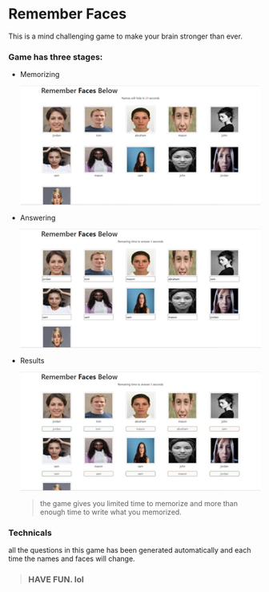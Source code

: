 # Remember Faces

This is a mind challenging game to make your brain stronger than ever.


### Game has three stages:
- Memorizing  
  
  ![memorizing](screenshots/memorizing.jpg)
- Answering 

  ![answering](screenshots/answering.jpg)
- Results 

  ![results](screenshots/results.jpg)

  > the game gives you limited time to memorize and more than enough time to write what you memorized.
### Technicals 

all the questions in this game has been generated automatically and each time the names and faces will change. 


> ###  HAVE FUN. lol


